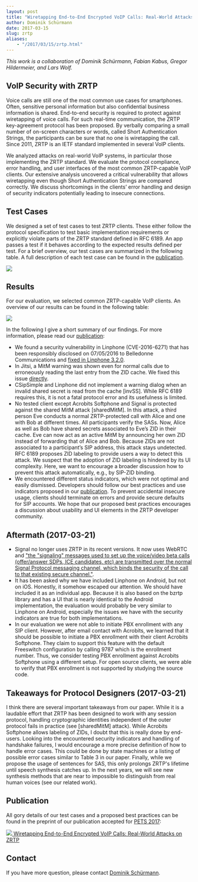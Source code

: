 ```yaml
---
layout: post
title: "Wiretapping End-to-End Encrypted VoIP Calls: Real-World Attacks on ZRTP"
author: Dominik Schürmann
date: 2017-03-15
slug: zrtp
aliases:
    - "/2017/03/15/zrtp.html"
---
```


_This work is a collaboration of Dominik Schürmann, Fabian Kabus, Gregor Hildermeier, and Lars Wolf._


## VoIP Security with ZRTP
Voice calls are still one of the most common use cases for smartphones. Often, sensitive personal information but also confidential business information is shared. End-to-end security is required to protect against wiretapping of voice calls. For such real-time communication, the ZRTP key-agreement protocol has been proposed. By verbally comparing a small number of on-screen characters or words, called Short Authentication Strings, the participants can be sure that no one is wiretapping the call. Since 2011, ZRTP is an IETF standard implemented in several VoIP clients.

We analyzed attacks on real-world VoIP systems, in particular those implementing the ZRTP standard. We evaluate the protocol compliance, error handling, and user interfaces of the most common ZRTP-capable VoIP clients. Our extensive analysis uncovered a critical vulnerability that allows wiretapping even though Short Authentication Strings are compared correctly. We discuss shortcomings in the clients’ error handling and design of security indicators potentially leading to insecure connections.

## Test Cases
We designed a set of test cases to test ZRTP clients. These either follow the protocol specification to test basic implementation requirements or explicitly violate parts of the ZRTP standard defined in RFC 6189. An app passes a test if it behaves according to the expected results defined per test. For a brief overview, our test cases are summarized in the following table. A full description of each test case can be found in the [publication](https://www.ibr.cs.tu-bs.de/papers/schuermann-popets2017.pdf).

![](/images/zrtp-2017-03-15-tests.png)


## Results
For our evaluation, we selected common ZRTP-capable VoIP clients. An overview of our results can be found in the following table:

![](/images/zrtp-2017-03-15-results.png)

In the following I give a short summary of our findings. For more information, please read our [publication](https://www.ibr.cs.tu-bs.de/papers/schuermann-popets2017.pdf):

  * We found a security vulnerability in Linphone (CVE-2016-6271) that has been responsibly disclosed on 07/05/2016 to Belledonne Communications and [fixed in Linphone 3.2.0](https://github.com/BelledonneCommunications/bzrtp/commit/bbb1e6e2f467ee4bd7b9a8c800e4f07343d7d99b).
  * In Jitsi, a MitM warning was shown even for normal calls due to erroneously reading the last entry from the ZID cache. We fixed this issue [directly](https://github.com/wernerd/ZRTP4J/pull/6).
  * CSipSimple and Linphone did not implement a warning dialog when an invalid shared secret is read from the cache [invSS]. While RFC 6189 requires this, it is not a fatal protocol error and its usefulness is limited.
  * No tested client except Acrobits Softphone and Signal is protected against the shared MitM attack [sharedMitM]. In this attack, a third person Eve conducts a normal ZRTP-protected call with Alice and one with Bob at different times. All participants verify the SASs. Now, Alice as well as Bob have shared secrets associated to Eve’s ZID in their cache. Eve can now act as an active MitM by announcing her own ZID instead of forwarding that of Alice and Bob. Because ZIDs are not associated to a participant’s SIP address, this attack stays undetected. RFC 6189 proposes ZID labeling to provide users a way to detect this attack. We suspect that the adoption of ZID labeling is hindered by its UI complexity. Here, we want to encourage a broader discussion how to prevent this attack automatically, e.g., by SIP-ZID binding.
  * We encountered different status indicators, which were not optimal and easily dismissed. Developers should follow our best practices and use indicators proposed in our [publication](https://www.ibr.cs.tu-bs.de/papers/schuermann-popets2017.pdf). To prevent accidental insecure usage, clients should terminate on errors and provide secure defaults for SIP accounts. We hope that our proposed best practices encourages a discussion about usability and UI elements in the ZRTP developer community.

## Aftermath (2017-03-21)
  * Signal no longer uses ZRTP in its recent versions.
  It now uses WebRTC and ["the "signaling" messages used to set up the voice/video beta calls (offer/answer SDPs, ICE candidates, etc) are transmitted over the normal Signal Protocol messaging channel, which binds the security of the call to that existing secure channel."](https://whispersystems.org/blog/signal-video-calls-beta/).
  * It has been asked why we have included Linphone on Android, but not on iOS.
  Honestly, it somehow escaped our attention.
  We should have included it as an individual app.
  Because it is also based on the bzrtp library and has a UI that is nearly identical to the Android implementation, the evaluation would probably be very similar to Linphone on Android, especially the issues we have with the security indicators are true for both implementations.
  * In our evaluation we were not able to initiate PBX enrollment with any SIP client.
  However, after email contact with Acrobits, we learned that it should be possible to initiate a PBX enrollment with their client Acrobits Softphone.
  They claim to support this feature with the default Freeswitch configuration by calling 9787 which is the enrollment number.
  Thus, we consider testing PBX enrollment against Acrobits Softphone using a different setup.
  For open source clients, we were able to verify that PBX enrollment is not supported by studying the source code.

## Takeaways for Protocol Designers (2017-03-21)
I think there are several important takeaways from our paper.
While it is a laudable effort that ZRTP has been designed to work with any session protocol, handling cryptographic identities independent of the outer protocol fails in practice (see [sharedMitM] attack).
While Acrobits Softphone allows labeling of ZIDs, I doubt that this is really done by end-users.
Looking into the encountered security indicators and handling of handshake failures, I would encourage a more precise definition of how to handle error cases.
This could be done by state machines or a listing of possible error cases similar to Table 3 in our paper.
Finally, while we propose the usage of sentences for SAS, this only prolongs ZRTP's lifetime until speech synthesis catches up.
In the next years, we will see new synthesis methods that are near to impossible to distinguish from real human voices (see our related work).

## Publication
All gory details of our test cases and a proposed best practices can be found in the preprint of our publication accepted for [PETS 2017](https://petsymposium.org/2017/paperlist.php):

[![](/images/zrtp-2017-03-15-paper.png) Wiretapping End-to-End Encrypted VoIP Calls: Real-World Attacks on ZRTP](https://www.ibr.cs.tu-bs.de/papers/schuermann-popets2017.pdf)


## Contact
If you have more question, please contact [Dominik Schürmann](https://www.ibr.cs.tu-bs.de/users/schuerm/index.xml).
